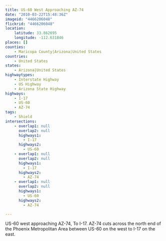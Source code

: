 ```yaml
---
title: US-60 West Approaching AZ-74
date: "2010-03-22T15:48:36Z"
imageid: "4466206048"
flickrid: "4466206048"
location:
    latitude: 33.862695
    longitude: -112.631846
places: []
counties:
    - Maricopa County|Arizona|United States
countries:
    - United States
states:
    - Arizona|United States
highwaytypes:
    - Interstate Highway
    - US Highway
    - Arizona State Highway
highways:
    - I-17
    - US-60
    - AZ-74
tags:
    - Shield
intersections:
    - overlap1: null
      overlap2: null
      highways1:
        - I-17
      highways2:
        - US-60
    - overlap1: null
      overlap2: null
      highways1:
        - I-17
      highways2:
        - AZ-74
    - overlap1: null
      overlap2: null
      highways1:
        - US-60
      highways2:
        - AZ-74

---
```

US-60 west approaching AZ-74, To I-17.  AZ-74 cuts across the north end of the Phoenix Metropolitan Area between US-60 on the west to I-17 on the east.